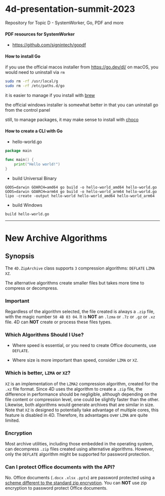# 4d-presentation-summit-2023
Repository for Topic D - SystemWorker, Go, PDF and more

#### PDF resources for SystemWorker

* https://github.com/signintech/gopdf

#### How to install Go

if you use the official macos installer from https://go.dev/dl/ on macOS, you would need to uninstall via `rm`

```sh
sudo rm -rf /usr/local/g
sudo rm -rf /etc/paths.d/go
```

it is easier to manage if you install with [brew](https://formulae.brew.sh/formula/go)

the official windows installer is somewhat better in that you can uninstall go from the control panel

still, to manage packages, it may make sense to install with [choco](https://chocolatey.org)

#### How to create a CLI with Go

* hello-world.go

```go
package main

func main() {
    print("Hello world!")
}
```

* build Universal Binary 

```
GOOS=darwin GOARCH=amd64 go build -o hello-world_amd64 hello-world.go
GOOS=darwin GOARCH=arm64 go build -o hello-world_arm64 hello-world.go
lipo -create -output hello-world hello-world_amd64 hello-world_arm64
```

* build Windows

```
build hello-world.go
```

---

# New Archive Algorithms

## Synopsis

The `4D.ZipArchive` class supports `3` compression algorithms: `DEFLATE` `LZMA` `XZ`.

The alternative algorithms create smaller files but takes more time to compress or decompress.

### Important

Regardless of the algorithm selected, the file created is always a `.zip` file, with the magic number `50 4B 03 04`. It is **NOT** an `.lzma` or `.7z` or `.gz` or `.xz` file. 4D can **NOT** create or process these files types. 

### Which Algorithms Should I Use?

* Where speed is essential, or you need to create Office documents, use `DEFLATE`. 

* Where size is more important than speed, consider `LZMA` or `XZ`.

### Which is better, `LZMA` or `XZ`?

`XZ` is an implementation of the `LZMA2` compression algorithm, created for the `.xz` file format.
Since 4D uses the algorithm to create a `.zip` file, the difference in performance should be negligible, although depending on the file content or compression level, one could be slightly faster than the other. Likewise, both algorithms would generate archives that are similar in size. Note that `XZ` is designed to potentially take advantage of multiple cores, this feature is disabled in 4D. Therefore, its advantages over `LZMA` are quite limited. 

### Encryption

Most archive utilities, including those embedded in the operating system, can decompress `.zip` files created using alternative algorithms. However, only the `DEFLATE` algorithm might be supported for password protection.

### Can I protect Office documents with the API?

No. Office documents (`.docx` `.xlsx` `.pptx`) are password protected using a [scheme different to the standard zip encryption](https://learn.microsoft.com/en-us/openspecs/office_file_formats/ms-offcrypto/3c34d72a-1a61-4b52-a893-196f9157f083). You can **NOT** use zip encryption to password protect Office documents.
